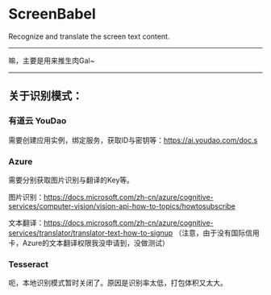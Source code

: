 # ScreenBabel
Recognize and translate the screen text content.

***
嘛，主要是用来推生肉Gal~

***
## 关于识别模式：
### 有道云 YouDao
需要创建应用实例，绑定服务，获取ID与密钥等：https://ai.youdao.com/doc.s

### Azure
需要分别获取图片识别与翻译的Key等。

图片识别：https://docs.microsoft.com/zh-cn/azure/cognitive-services/computer-vision/vision-api-how-to-topics/howtosubscribe

文本翻译：https://docs.microsoft.com/zh-cn/azure/cognitive-services/translator/translator-text-how-to-signup
（注意，由于没有国际信用卡，Azure的文本翻译权限我没申请到，没做测试）

### Tesseract
呃，本地识别模式暂时关闭了。原因是识别率太低，打包体积又太大。
